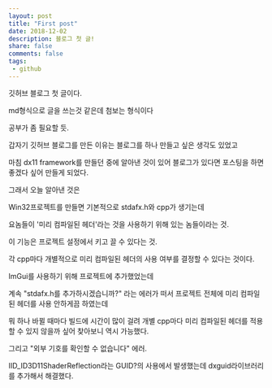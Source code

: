 ```yaml
---
layout: post
title: "First post"
date: 2018-12-02
description: 블로그 첫 글!
share: false
comments: false
tags: 
 - github
---
```


깃허브 블로그 첫 글이다.

md형식으로 글을 쓰는것 같은데 첨보는 형식이다

공부가 좀 필요할 듯.

갑자기 깃허브 블로그를 만든 이유는 블로그를 하나 만들고 싶은 생각도 있었고

마침 dx11 framework를 만들던 중에 알아낸 것이 있어 블로그가 있다면 포스팅을 하면 좋겠다 싶어 만들게 되었다.

그래서 오늘 알아낸 것은

Win32프로젝트를 만들면 기본적으로 stdafx.h와 cpp가 생기는데

요놈들이 '미리 컴파일된 헤더'라는 것을 사용하기 위해 있는 놈들이라는 것.

이 기능은 프로젝트 설정에서 키고 끌 수 있다는 것.

각 cpp마다 개별적으로 미리 컴파일된 헤더의 사용 여부를 결정할 수 있다는 것이다.

ImGui를 사용하기 위해 프로젝트에 추가했었는데

계속 "stdafx.h를 추가하시겠습니까?" 라는 에러가 떠서 프로젝트 전체에 미리 컴파일된 헤더를 사용 안하게끔 하였는데

뭐 하나 바뀔 때마다 빌드에 시간이 많이 걸려 개별 cpp마다 미리 컴파일된 헤더를 적용할 수 있지 않을까 싶어 찾아보니 역시 가능했다.

그리고 "외부 기호를 확인할 수 없습니다" 에러.

IID_ID3D11ShaderReflection라는 GUID?의 사용에서 발생했는데 dxguid라이브러리를 추가해서 해결했다.
